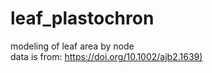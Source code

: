 # leaf_plastochron
modeling of leaf area by node  
data is from: [https://doi.org/10.1002/ajb2.1639)](https://doi.org/10.1002/ajb2.1639)
